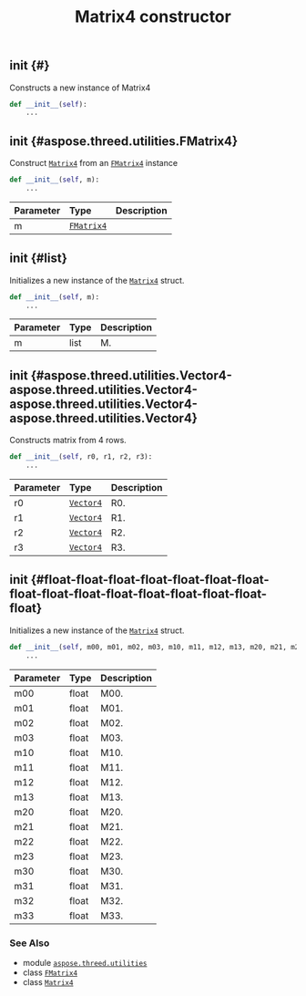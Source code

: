 ﻿---
title: Matrix4 constructor
second_title: Aspose.3D for Python via .NET API References
description: 
type: docs
weight: 10
url: /aspose.threed.utilities/matrix4/__init__/
is_root: false
---

## __init__ {#}

Constructs a new instance of Matrix4



```python
def __init__(self):
    ...
```




## __init__ {#aspose.threed.utilities.FMatrix4}

Construct [`Matrix4`](/3d/python-net/aspose.threed.utilities/matrix4) from an [`FMatrix4`](/3d/python-net/aspose.threed.utilities/fmatrix4) instance



```python
def __init__(self, m):
    ...
```


| Parameter | Type | Description |
| :- | :- | :- |
| m | [`FMatrix4`](/3d/python-net/aspose.threed.utilities/fmatrix4) |  |


## __init__ {#list}

Initializes a new instance of the [`Matrix4`](/3d/python-net/aspose.threed.utilities/matrix4) struct.



```python
def __init__(self, m):
    ...
```


| Parameter | Type | Description |
| :- | :- | :- |
| m | list | M. |


## __init__ {#aspose.threed.utilities.Vector4-aspose.threed.utilities.Vector4-aspose.threed.utilities.Vector4-aspose.threed.utilities.Vector4}

Constructs matrix from 4 rows.



```python
def __init__(self, r0, r1, r2, r3):
    ...
```


| Parameter | Type | Description |
| :- | :- | :- |
| r0 | [`Vector4`](/3d/python-net/aspose.threed.utilities/vector4) | R0. |
| r1 | [`Vector4`](/3d/python-net/aspose.threed.utilities/vector4) | R1. |
| r2 | [`Vector4`](/3d/python-net/aspose.threed.utilities/vector4) | R2. |
| r3 | [`Vector4`](/3d/python-net/aspose.threed.utilities/vector4) | R3. |


## __init__ {#float-float-float-float-float-float-float-float-float-float-float-float-float-float-float-float}

Initializes a new instance of the [`Matrix4`](/3d/python-net/aspose.threed.utilities/matrix4) struct.



```python
def __init__(self, m00, m01, m02, m03, m10, m11, m12, m13, m20, m21, m22, m23, m30, m31, m32, m33):
    ...
```


| Parameter | Type | Description |
| :- | :- | :- |
| m00 | float | M00. |
| m01 | float | M01. |
| m02 | float | M02. |
| m03 | float | M03. |
| m10 | float | M10. |
| m11 | float | M11. |
| m12 | float | M12. |
| m13 | float | M13. |
| m20 | float | M20. |
| m21 | float | M21. |
| m22 | float | M22. |
| m23 | float | M23. |
| m30 | float | M30. |
| m31 | float | M31. |
| m32 | float | M32. |
| m33 | float | M33. |



### See Also
* module [`aspose.threed.utilities`](../../)
* class [`FMatrix4`](/3d/python-net/aspose.threed.utilities/fmatrix4)
* class [`Matrix4`](/3d/python-net/aspose.threed.utilities/matrix4)
